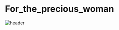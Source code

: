 # For_the_precious_woman
![header](https://capsule-render.vercel.app/api?type=auto&color=auto&height=300&section=header&text=For_the_precious_woman%20render&fontSize=90)


